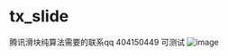 # tx_slide
腾讯滑块纯算法需要的联系qq 404150449 可测试
![image](https://user-images.githubusercontent.com/36232955/230557422-d468929c-6721-482c-a669-5c54b61ba5a7.png)
